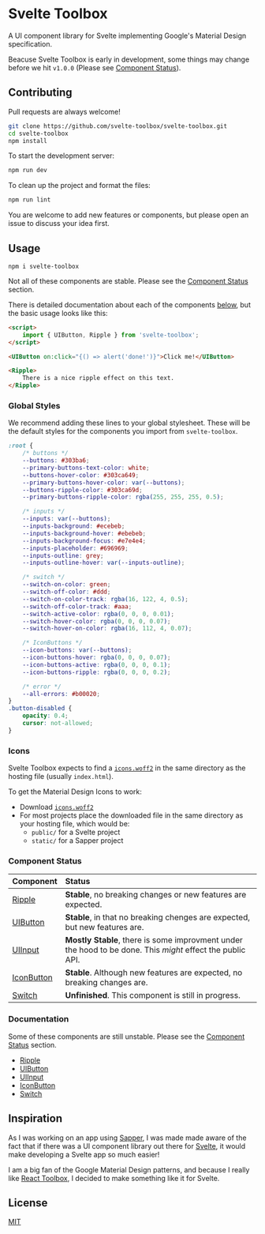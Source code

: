 # Svelte Toolbox

A UI component library for Svelte implementing Google's Material Design specification.

Beacuse Svelte Toolbox is early in development, some things may change before we hit `v1.0.0` (Please see [Component Status](#component-status)).

## Contributing

Pull requests are always welcome!

```bash
git clone https://github.com/svelte-toolbox/svelte-toolbox.git
cd svelte-toolbox
npm install
```

To start the development server:

```bash
npm run dev
```

To clean up the project and format the files:

```bash
npm run lint
```

You are welcome to add new features or components, but please open an issue to discuss your idea first.

## Usage

```shell
npm i svelte-toolbox
```

Not all of these components are stable. Please see the [Component Status](#component-status) section.

There is detailed documentation about each of the components [below](#documentation), but the basic usage looks like this:

```html
<script>
	import { UIButton, Ripple } from 'svelte-toolbox';
</script>

<UIButton on:click="{() => alert('done!')}">Click me!</UIButton>

<Ripple>
	There is a nice ripple effect on this text.
</Ripple>
```

### Global Styles

We recommend adding these lines to your global stylesheet. These will be the default styles for the components you import from `svelte-toolbox`.

```css
:root {
	/* buttons */
	--buttons: #303ba6;
	--primary-buttons-text-color: white;
	--buttons-hover-color: #303ca649;
	--primary-buttons-hover-color: var(--buttons);
	--buttons-ripple-color: #303ca69d;
	--primary-buttons-ripple-color: rgba(255, 255, 255, 0.5);

	/* inputs */
	--inputs: var(--buttons);
	--inputs-background: #ecebeb;
	--inputs-background-hover: #ebebeb;
	--inputs-background-focus: #e7e4e4;
	--inputs-placeholder: #696969;
	--inputs-outline: grey;
	--inputs-outline-hover: var(--inputs-outline);

	/* switch */
	--switch-on-color: green;
	--switch-off-color: #ddd;
	--switch-on-color-track: rgba(16, 122, 4, 0.5);
	--switch-off-color-track: #aaa;
	--switch-active-color: rgba(0, 0, 0, 0.01);
	--switch-hover-color: rgba(0, 0, 0, 0.07);
	--switch-hover-on-color: rgba(16, 112, 4, 0.07);

	/* IconButtons */
	--icon-buttons: var(--buttons);
	--icon-buttons-hover: rgba(0, 0, 0, 0.07);
	--icon-buttons-active: rgba(0, 0, 0, 0.1);
	--icon-buttons-ripple: rgba(0, 0, 0, 0.2);

	/* error */
	--all-errors: #b00020;
}
.button-disabled {
	opacity: 0.4;
	cursor: not-allowed;
}
```

### Icons

Svelte Toolbox expects to find a [`icons.woff2`](public/icons.woff2) in the same directory as the hosting file (usually `index.html`).

To get the Material Design Icons to work:

-   Download [`icons.woff2`](public/icons.woff2)
-   For most projects place the downloaded file in the same directory as your hosting file, which would be:
    -   `public/` for a Svelte project
    -   `static/` for a Sapper project

### Component Status

| Component                                          | Status                                                                                                     |
| :------------------------------------------------- | :--------------------------------------------------------------------------------------------------------- |
| [Ripple](src/components/ripple/README.md)          | **Stable**, no breaking changes or new features are expected.                                              |
| [UIButton](src/components/button/README.md)        | **Stable**, in that no breaking chenges are expected, but new features are.                                |
| [UIInput](src/components/input/README.md)          | **Mostly Stable**, there is some improvment under the hood to be done. This _might_ effect the public API. |
| [IconButton](src/components/icon-button/README.md) | **Stable**. Although new features are expected, no breaking changes are.                                   |
| [Switch](src/components/switch/README.md)          | **Unfinished**. This component is still in progress.                                                       |

### Documentation

Some of these components are still unstable. Please see the [Component Status](#component-status) section.

-   [Ripple](src/components/ripple/README.md)
-   [UIButton](src/components/button/README.md)
-   [UIInput](src/components/input/README.md)
-   [IconButton](src/components/icon-button/README.md)
-   [Switch](src/components/switch/README.md)

## Inspiration

As I was working on an app using [Sapper](http://sapper.dev), I was made made aware of the fact that if there was a UI component library out there for [Svelte](http://svelte.dev), it would make developing a Svelte app so much easier!

I am a big fan of the Google Material Design patterns, and because I really like [React Toolbox](https://github.com/react-toolbox/react-toolbox), I decided to make something like it for Svelte.

## License

[MIT](LICENSE)
